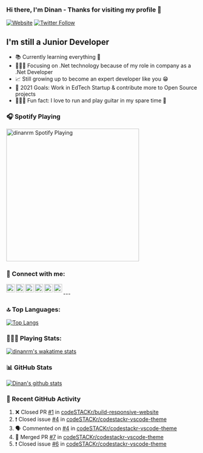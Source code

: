 ### Hi there, I'm Dinan - Thanks for visiting my profile 👋

[![Website](https://img.shields.io/website?label=codeSTACKr.com&style=for-the-badge&url=https%3A%2F%2Fcodestackr.com)](https://codestackr.com)
[![Twitter Follow](https://img.shields.io/twitter/follow/dinanrm?color=1DA1F2&logo=twitter&style=for-the-badge)](https://twitter.com/intent/follow?original_referer=https%3A%2F%2Fgithub.com%2Fdinanrm&screen_name=dinanrm)


## I'm still a Junior Developer

- 📚 Currently learning everything 🤣
- 👨🏻‍💻 Focusing on .Net technology because of my role in company as a .Net Developer
- 📈 Still growing up to become an expert developer like you 😁
- 🎯 2021 Goals: Work in EdTech Startup & contribute more to Open Source projects
- 🏃🏻‍♂️ Fun fact: I love to run and play guitar in my spare time 🎸


### 🎧 Spotify Playing 

[<img src="https://now-playing-codestackr.vercel.app/api/spotify-playing" alt="dinanrm Spotify Playing" width="350" />](https://open.spotify.com/user/swyqyimdc12jajde4vpwd2x1b)


### 🔗 Connect with me:

[<img align="left" alt="dinanrm | Instagram" width="22px" src="https://cdn.jsdelivr.net/npm/simple-icons@v3/icons/instagram.svg" />][instagram]
[<img align="left" alt="dinanrm | LinkedIn" width="22px" src="https://cdn.jsdelivr.net/npm/simple-icons@v3/icons/linkedin.svg" />][linkedin]
[<img align="left" alt="dinanrm | gitlab" width="22px" src="https://cdn.jsdelivr.net/npm/simple-icons@v3/icons/gitlab.svg" />][gitlab]
[<img align="left" alt="dinanrm | YouTube" width="22px" src="https://cdn.jsdelivr.net/npm/simple-icons@v3/icons/youtube.svg" />][youtube]
[<img align="left" alt="dinanrm | Facebook" width="22px" src="https://cdn.jsdelivr.net/npm/simple-icons@v3/icons/facebook.svg" />][facebook]
[<img align="left" alt="dinanrm | Twitter" width="22px" src="https://cdn.jsdelivr.net/npm/simple-icons@v3/icons/twitter.svg" />][twitter]

<br>
---

### 🔝 Top Languages:
[![Top Langs](https://github-readme-stats.vercel.app/api/top-langs/?username=dinanrm)](https://github.com/dinanrm/github-readme-stats)


### 👨🏻‍💻 Playing Stats:
[![dinanrm's wakatime stats](https://github-readme-stats.vercel.app/api/wakatime?username=dinanrm)](https://github.com/dinanrm/github-readme-stats)


### 📊 GitHub Stats
[![Dinan's github stats](https://github-readme-stats.vercel.app/api?username=dinanrm&show_icons=true&theme=react&count_private=true&include_all_commits=true)](https://github.com/dinanrm/github-readme-stats)


### 📍 Recent GitHub Activity
1. ❌ Closed PR [#1](https://github.com/codeSTACKr/build-responsive-website/pull/1) in [codeSTACKr/build-responsive-website](https://github.com/codeSTACKr/build-responsive-website)
2. ❗️ Closed issue [#4](https://github.com/codeSTACKr/codestackr-vscode-theme/issues/4) in [codeSTACKr/codestackr-vscode-theme](https://github.com/codeSTACKr/codestackr-vscode-theme)
3. 🗣 Commented on [#4](https://github.com/codeSTACKr/codestackr-vscode-theme/issues/4) in [codeSTACKr/codestackr-vscode-theme](https://github.com/codeSTACKr/codestackr-vscode-theme)
4. 🎉 Merged PR [#7](https://github.com/codeSTACKr/codestackr-vscode-theme/pull/7) in [codeSTACKr/codestackr-vscode-theme](https://github.com/codeSTACKr/codestackr-vscode-theme)
5. ❗️ Closed issue [#6](https://github.com/codeSTACKr/codestackr-vscode-theme/issues/6) in [codeSTACKr/codestackr-vscode-theme](https://github.com/codeSTACKr/codestackr-vscode-theme)


[website]: https://dinan.azurewebsites.net/
[facebook]: https://facebook.com/dinanrm21
[twitter]: https://twitter.com/dinanrm
[youtube]: https://youtube.com/dinanranggamaulana
[instagram]: https://instagram.com/dinan_rm
[linkedin]: https://linkedin.com/in/dinanrm
[gitlab]: https://gitlab.com/in/dinanrm